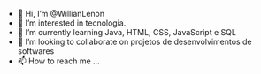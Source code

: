 - 👋 Hi, I’m @WillianLenon
- 👀 I’m interested in tecnologia.
- 🌱 I’m currently learning  Java, HTML, CSS, JavaScript e SQL
- 💞️ I’m looking to collaborate on projetos de desenvolvimentos de softwares
- 📫 How to reach me ...

<!---
WillianLenon/WillianLenon is a ✨ special ✨ repository because its `README.md` (this file) appears on your GitHub profile.
You can click the Preview link to take a look at your changes.
--->
